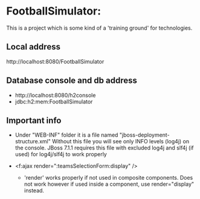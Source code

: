 FootballSimulator:
========================

This is a project which is some kind of a 'training ground' for technologies.

Local address
------------------------
http://localhost:8080/FootballSimulator

Database console and db address
------------------------
- http://localhost:8080/h2console
- jdbc:h2:mem:FootballSimulator
 
Important info
------------------------

- Under "WEB-INF" folder it is a file named "jboss-deployment-structure.xml"
Without this file you will see only INFO levels (log4j) on the console.
JBoss 7.1.1 requires this file with excluded log4j and slf4j (if used) for log4j/slf4j to work properly

- <f:ajax render=":teamsSelectionForm:display" />
	- 'render' works properly if not used in composite components. Does not work however if used inside a component, use render="display" instead.
